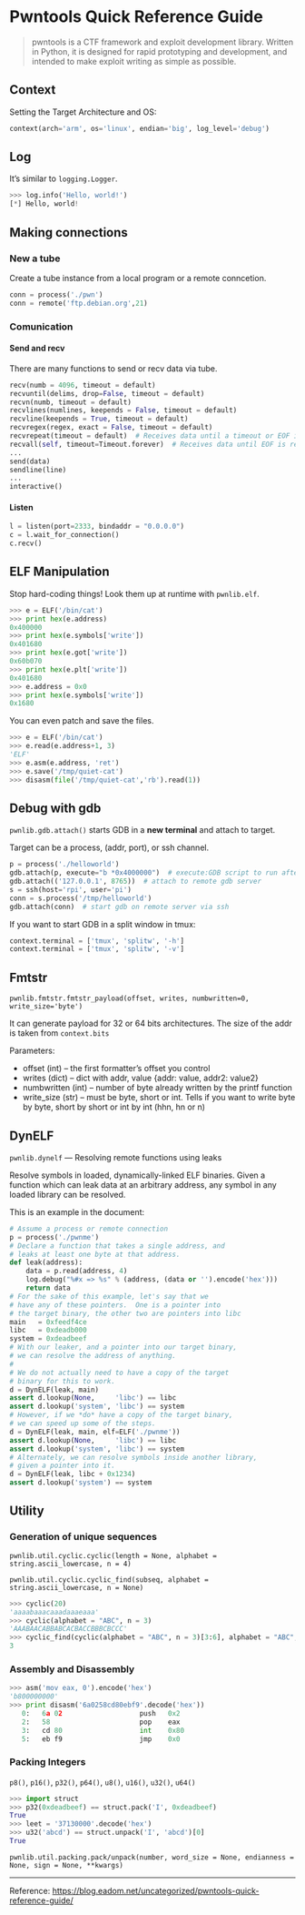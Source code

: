 # Pwntools Quick Reference Guide

> pwntools is a CTF framework and exploit development library. Written in Python, it is designed for rapid prototyping and development, and intended to make exploit writing as simple as possible.

## Context

Setting the Target Architecture and OS:

```python
context(arch='arm', os='linux', endian='big', log_level='debug')
```

## Log

It’s similar to `logging.Logger`.

```python
>>> log.info('Hello, world!')
[*] Hello, world!
```

## Making connections

### New a tube

Create a tube instance from a local program or a remote conncetion.

```python
conn = process('./pwn')
conn = remote('ftp.debian.org',21)
```

### Comunication

#### Send and recv

There are many functions to send or recv data via tube.

```python
recv(numb = 4096, timeout = default)
recvuntil(delims, drop=False, timeout = default)
recvn(numb, timeout = default)
recvlines(numlines, keepends = False, timeout = default)
recvline(keepends = True, timeout = default)
recvregex(regex, exact = False, timeout = default)
recvrepeat(timeout = default)  # Receives data until a timeout or EOF is reached.
recvall(self, timeout=Timeout.forever)  # Receives data until EOF is reached.
...
send(data)
sendline(line)
...
interactive()
```

#### Listen

```python
l = listen(port=2333, bindaddr = "0.0.0.0")
c = l.wait_for_connection()
c.recv()
```

## ELF Manipulation

Stop hard-coding things\! Look them up at runtime with `pwnlib.elf`.

```python
>>> e = ELF('/bin/cat')
>>> print hex(e.address)
0x400000
>>> print hex(e.symbols['write'])
0x401680
>>> print hex(e.got['write'])
0x60b070
>>> print hex(e.plt['write'])
0x401680
>>> e.address = 0x0
>>> print hex(e.symbols['write'])
0x1680
```

You can even patch and save the files.

```python
>>> e = ELF('/bin/cat')
>>> e.read(e.address+1, 3)
'ELF'
>>> e.asm(e.address, 'ret')
>>> e.save('/tmp/quiet-cat')
>>> disasm(file('/tmp/quiet-cat','rb').read(1))
```

## Debug with gdb

`pwnlib.gdb.attach()` starts GDB in a **new terminal** and attach to target.

Target can be a process, (addr, port), or ssh channel.

```python
p = process('./helloworld')
gdb.attach(p, execute="b *0x4000000")  # execute:GDB script to run after attaching.
gdb.attach(('127.0.0.1', 8765))  # attach to remote gdb server
s = ssh(host='rpi', user='pi')
conn = s.process('/tmp/helloworld')
gdb.attach(conn)  # start gdb on remote server via ssh
```

If you want to start GDB in a split window in tmux:

```python
context.terminal = ['tmux', 'splitw', '-h']
context.terminal = ['tmux', 'splitw', '-v']
```

## Fmtstr

`pwnlib.fmtstr.fmtstr_payload(offset, writes, numbwritten=0, write_size='byte')`

It can generate payload for 32 or 64 bits architectures. The size of the addr is taken from `context.bits`

Parameters:

  - offset (int) – the first formatter’s offset you control
  - writes (dict) – dict with addr, value {addr: value, addr2: value2}
  - numbwritten (int) – number of byte already written by the printf function
  - write\_size (str) – must be byte, short or int. Tells if you want to write byte by byte, short by short or int by int (hhn, hn or n)

## DynELF

`pwnlib.dynelf` — Resolving remote functions using leaks

Resolve symbols in loaded, dynamically-linked ELF binaries. Given a function which can leak data at an arbitrary address, any symbol in any loaded library can be resolved.

This is an example in the document:

```python
# Assume a process or remote connection
p = process('./pwnme')
# Declare a function that takes a single address, and
# leaks at least one byte at that address.
def leak(address):
    data = p.read(address, 4)
    log.debug("%#x => %s" % (address, (data or '').encode('hex')))
    return data
# For the sake of this example, let's say that we
# have any of these pointers.  One is a pointer into
# the target binary, the other two are pointers into libc
main   = 0xfeedf4ce
libc   = 0xdeadb000
system = 0xdeadbeef
# With our leaker, and a pointer into our target binary,
# we can resolve the address of anything.
#
# We do not actually need to have a copy of the target
# binary for this to work.
d = DynELF(leak, main)
assert d.lookup(None,     'libc') == libc
assert d.lookup('system', 'libc') == system
# However, if we *do* have a copy of the target binary,
# we can speed up some of the steps.
d = DynELF(leak, main, elf=ELF('./pwnme'))
assert d.lookup(None,     'libc') == libc
assert d.lookup('system', 'libc') == system
# Alternately, we can resolve symbols inside another library,
# given a pointer into it.
d = DynELF(leak, libc + 0x1234)
assert d.lookup('system') == system
```

## Utility

### Generation of unique sequences

`pwnlib.util.cyclic.cyclic(length = None, alphabet = string.ascii_lowercase, n = 4)`

`pwnlib.util.cyclic.cyclic_find(subseq, alphabet = string.ascii_lowercase, n = None)`

```python
>>> cyclic(20)
'aaaabaaacaaadaaaeaaa'
>>> cyclic(alphabet = "ABC", n = 3)
'AAABAACABBABCACBACCBBBCBCCC'
>>> cyclic_find(cyclic(alphabet = "ABC", n = 3)[3:6], alphabet = "ABC", n = 3)
3
```

### Assembly and Disassembly

```python
>>> asm('mov eax, 0').encode('hex')
'b800000000'
>>> print disasm('6a0258cd80ebf9'.decode('hex'))
   0:   6a 02                   push   0x2
   2:   58                      pop    eax
   3:   cd 80                   int    0x80
   5:   eb f9                   jmp    0x0
```

### Packing Integers

`p8()`, `p16()`, `p32()`, `p64()`, `u8()`, `u16()`, `u32()`, `u64()`

```python
>>> import struct
>>> p32(0xdeadbeef) == struct.pack('I', 0xdeadbeef)
True
>>> leet = '37130000'.decode('hex')
>>> u32('abcd') == struct.unpack('I', 'abcd')[0]
True
```

`pwnlib.util.packing.pack/unpack(number, word_size = None, endianness = None, sign = None, **kwargs)`

---

Reference: https://blog.eadom.net/uncategorized/pwntools-quick-reference-guide/
